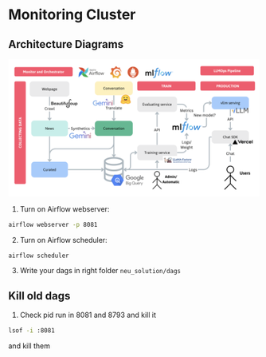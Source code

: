 # Monitoring Cluster

## Architecture Diagrams
![Architecture Diagram](./assets/diagrams.png)


1. Turn on Airflow webserver:
```bash
airflow webserver -p 8081
```

2. Turn on Airflow scheduler:
```bash
airflow scheduler
```

3. Write your dags in right folder
`neu_solution/dags`


## Kill old dags

1. Check pid run in 8081 and 8793 and kill it
```bash
lsof -i :8081
```

and kill them



